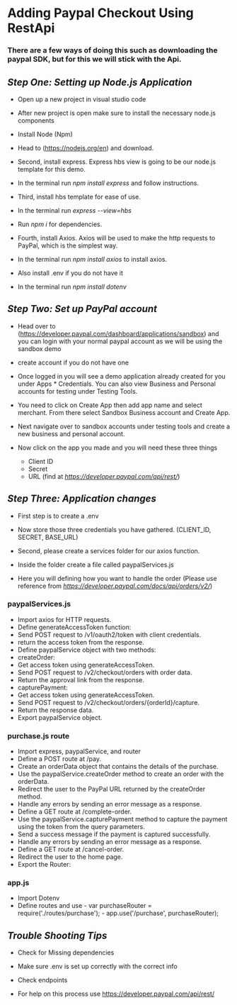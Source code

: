# Adding Paypal Checkout Using RestApi

### There are a few ways of doing this such as downloading the paypal SDK, but for this we will stick with the Api.

## *Step One: Setting up Node.js Application*

- Open up a new project in visual studio code
- After new project is open make sure to install the necessary node.js components
- Install Node (Npm)
- Head to (https://nodejs.org/en) and download.

- Second, install express.  Express hbs view is going to be our node.js template for this demo.
- In the terminal run *npm install express* and follow instructions.

- Third, install hbs template for ease of use.  
- In the terminal run *express --view=hbs*
- Run *npm i* for dependencies.

- Fourth, install Axios. Axios will be used to make the http requests to PayPal, which is the simplest way.
- In the terminal run *npm install axios* to install axios.

- Also install .env if you do not have it
- In the terminal run *npm install dotenv*

## *Step Two: Set up PayPal account*

- Head over to (https://developer.paypal.com/dashboard/applications/sandbox) and you can login with your normal paypal account as we will be using the sandbox demo
- create account if you do not have one

- Once logged in you will see a demo application already created for you under Apps * Credentials. You can also view Business and Personal accounts for testing under Testing Tools.
- You need to click on Create App then add app name and select merchant. From there select Sandbox Business account and Create App.
- Next navigate over to sandbox accounts under testing tools and create a new business and personal account.

- Now click on the app you made and you will need these three things
    - Client ID
    - Secret
    - URL (find at *https://developer.paypal.com/api/rest/*)

## *Step Three: Application changes*

- First step is to create a .env
- Now store those three credentials you have gathered. (CLIENT_ID, SECRET, BASE_URL)

- Second, please create a services folder for our axios function.
- Inside the folder create a file called paypalServices.js
- Here you will defining how you want to handle the order (Please use reference from *https://developer.paypal.com/docs/api/orders/v2/*)

### paypalServices.js

- Import axios for HTTP requests.
- Define generateAccessToken function:
- Send POST request to /v1/oauth2/token with client credentials.
- return the access token from the response.
- Define paypalService object with two methods:
- createOrder:
- Get access token using generateAccessToken.
- Send POST request to /v2/checkout/orders with order data.
- Return the approval link from the response.
- capturePayment:
- Get access token using generateAccessToken.
- Send POST request to /v2/checkout/orders/{orderId}/capture.
- Return the response data.
- Export paypalService object.

### purchase.js route
- Import express, paypalService, and router
- Define a POST route at /pay.
- Create an orderData object that contains the details of the purchase.
- Use the paypalService.createOrder method to create an order with the orderData.
- Redirect the user to the PayPal URL returned by the createOrder method.
- Handle any errors by sending an error message as a response.
- Define a GET route at /complete-order.
- Use the paypalService.capturePayment method to capture the payment using the token from the query parameters.
- Send a success message if the payment is captured successfully.
- Handle any errors by sending an error message as a response.
- Define a GET route at /cancel-order.
- Redirect the user to the home page.
- Export the Router:


### app.js 
- Import Dotenv
- Define routes and use - var purchaseRouter = require('./routes/purchase'); - app.use('/purchase', purchaseRouter);


## *Trouble Shooting Tips*

- Check for Missing dependencies
- Make sure .env is set up correctly with the correct info
- Check endpoints

- For help on this process use https://developer.paypal.com/api/rest/